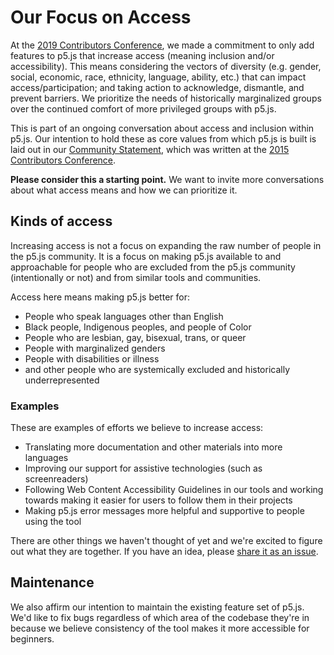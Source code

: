 # Our Focus on Access

At the [2019 Contributors Conference](https://p5js.org/community/contributors-conference-2019.html), we made a commitment to only add features to p5.js that increase access (meaning inclusion and/or accessibility). This means considering the vectors of diversity (e.g. gender, social, economic, race, ethnicity, language, ability, etc.) that can impact access/participation; and taking action to acknowledge, dismantle, and prevent barriers. We prioritize the needs of historically marginalized groups over the continued comfort of more privileged groups with p5.js.

This is part of an ongoing conversation about access and inclusion within p5.js. Our intention to hold these as core values from which p5.js is built is laid out in our [Community Statement](../CODE_OF_CONDUCT.md), which was written at the [2015 Contributors Conference](https://p5js.org/community/contributors-conference-2015.html).

**Please consider this a starting point.** We want to invite more conversations about what access means and how we can prioritize it.

## Kinds of access

Increasing access is not a focus on expanding the raw number of people in the p5.js community. It is a focus on making p5.js available to and approachable for people who are excluded from the p5.js community (intentionally or not) and from similar tools and communities.

Access here means making p5.js better for:

- People who speak languages other than English
- Black people, Indigenous peoples, and people of Color
- People who are lesbian, gay, bisexual, trans, or queer
- People with marginalized genders
- People with disabilities or illness
- and other people who are systemically excluded and historically underrepresented

### Examples

These are examples of efforts we believe to increase access:

- Translating more documentation and other materials into more languages
- Improving our support for assistive technologies (such as screenreaders)
- Following Web Content Accessibility Guidelines in our tools and working towards making it easier for users to follow them in their projects
- Making p5.js error messages more helpful and supportive to people using the tool

There are other things we haven't thought of yet and we're excited to figure out what they are together. If you have an idea, please [share it as an issue](https://github.com/processing/p5.js/issues/new/choose).

## Maintenance

We also affirm our intention to maintain the existing feature set of p5.js. We'd like to fix bugs regardless of which area of the codebase they're in because we believe consistency of the tool makes it more accessible for beginners.
